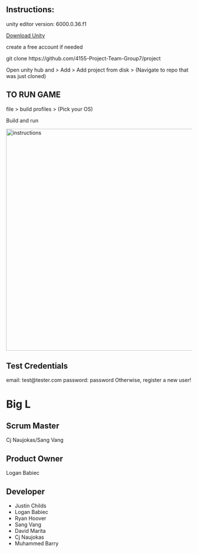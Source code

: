 <h2>Instructions:</h2>
<p>unity editor version: 6000.0.36.f1<p>
<a href="https://unity.com/download">Download Unity</a>
<p>create a free account if needed<p>
<p>git clone https://github.com/4155-Project-Team-Group7/project</p>
<p>Open unity hub and > Add > Add project from disk > (Navigate to repo that was just cloned)</p>

<h2>TO RUN GAME </h2>
<p>file > build profiles > (Pick your OS) </p>
<p>Build and run</p>
<img width="600" alt="instructions" src="https://github.com/user-attachments/assets/5f9055d1-08eb-49e6-8a44-55eb88c0bb71">

<h2>Test Credentials</h2>
email: test@tester.com
password: password
Otherwise, register a new user!



<h1>Big L</h1>

<h2>Scrum Master</h2>
Cj Naujokas/Sang Vang

<h2>Product Owner</h2>
Logan Babiec

<h2>Developer</h2>
<ul>
  <li>Justin Childs</li>
  <li>Logan Babiec</li>
  <li>Ryan Hoover</li>
  <li>Sang Vang</li>
  <li>David Marita</li>
  <li>Cj Naujokas</li>
  <li>Muhammed Barry</li>
</ul>

